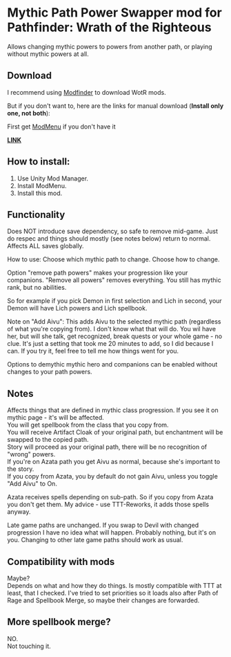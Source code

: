 # Mythic Path Power Swapper mod for Pathfinder: Wrath of the Righteous

Allows changing mythic powers to powers from another path, or playing without mythic powers at all.

## Download

I recommend using [Modfinder](https://github.com/Pathfinder-WOTR-Modding-Community/ModFinder/releases) to download WotR mods. 

But if you don't want to, here are the links for manual download (**Install only one, not both**):  

First get [ModMenu](https://github.com/WittleWolfie/ModMenu/releases) if you don't have it

[**LINK**](https://github.com/alterasc/CombatRelief/releases/latest)

## How to install:

1. Use Unity Mod Manager.
2. Install ModMenu.
3. Install this mod.


## Functionality

Does NOT introduce save dependency, so safe to remove mid-game. Just do respec and things should mostly (see notes below) return to normal.
Affects ALL saves globally.

How to use: 
Choose which mythic path to change.
Choose how to change.

Option "remove path powers" makes your progression like your companions. "Remove all powers" removes everything. You still has mythic rank, but no abilities.

So for example if you pick Demon in first selection and Lich in second, your Demon will have Lich powers and Lich spellbook.

Note on "Add Aivu": 
This adds Aivu to the selected mythic path (regardless of what you're copying from). I don't know what that will do. You wil have her, but will she talk, get recognized, break quests or your whole game - no clue. It's just a setting that took me 20 minutes to add, so I did because I can. If you try it, feel free to tell me how things went for you.

Options to demythic mythic hero and companions can be enabled without changes to your path powers.

## Notes
Affects things that are defined in mythic class progression. If you see it on mythic page - it's will be affected.   
You will get spellbook from the class that you copy from.    
You will receive Artifact Cloak of your original path, but enchantment will be swapped to the copied path.   
Story will proceed as your original path, there will be no recognition of "wrong" powers.    
If you're on Azata path you get Aivu as normal, because she's important to the story.   
If you copy from Azata, you by default do not gain Aivu, unless you toggle "Add Aivu" to On.

Azata receives spells depending on sub-path. So if you copy from Azata you don't get them. My advice - use TTT-Reworks, it adds those spells anyway.

Late game paths are unchanged. If you swap to Devil with changed progression I have no idea what will happen. Probably nothing, but it's on you.
Changing to other late game paths should work as usual.

## Compatibility with mods
Maybe?   
Depends on what and how they do things. 
Is mostly compatible with TTT at least, that I checked.
I've tried to set priorities so it loads also after Path of Rage and Spellbook Merge, so maybe their changes are forwarded.


## More spellbook merge? 
NO.  
Not touching it.
